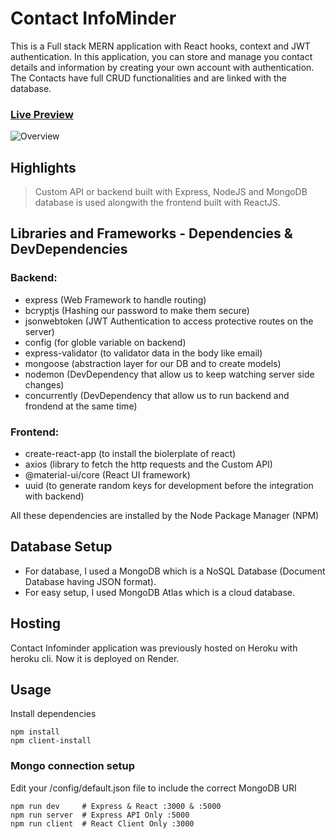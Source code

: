 # Contact InfoMinder

This is a Full stack MERN application with React hooks, context and JWT authentication. In this application, you can store and manage you contact details and information by creating your own account with authentication. The Contacts have full CRUD functionalities and are linked with the database.

### [Live Preview](https://infominder.onrender.com)

![Overview](https://i.ibb.co/HGGR6WQ/projects-mern1.png)

## Highlights

> Custom API or backend built with Express, NodeJS and MongoDB database is used alongwith the frontend built with ReactJS.

## Libraries and Frameworks - Dependencies & DevDependencies

### Backend:

- express (Web Framework to handle routing)
- bcryptjs (Hashing our password to make them secure)
- jsonwebtoken (JWT Authentication to access protective routes on the server)
- config (for globle variable on backend)
- express-validator (to validator data in the body like email)
- mongoose (abstraction layer for our DB and to create models)
- nodemon (DevDependency that allow us to keep watching server side changes)
- concurrently (DevDependency that allow us to run backend and frondend at the same time)

### Frontend:

- create-react-app (to install the biolerplate of react)
- axios (library to fetch the http requests and the Custom API)
- @material-ui/core (React UI framework)
- uuid (to generate random keys for development before the integration with backend)

All these dependencies are installed by the Node Package Manager (NPM)

## Database Setup

- For database, I used a MongoDB which is a NoSQL Database (Document Database having JSON format).
- For easy setup, I used MongoDB Atlas which is a cloud database.

## Hosting

Contact Infominder application was previously hosted on Heroku with heroku cli. Now it is deployed on Render.

## Usage

Install dependencies

```
npm install
npm client-install
```

### Mongo connection setup

Edit your /config/default.json file to include the correct MongoDB URI

```
npm run dev     # Express & React :3000 & :5000
npm run server  # Express API Only :5000
npm run client  # React Client Only :3000
```
